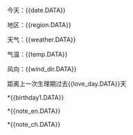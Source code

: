  今天：{{date.DATA}}

 地区：{{region.DATA}}

 天气：{{weather.DATA}}

 气温：{{temp.DATA}}

 风向：{{wind_dir.DATA}}

 距离上一次生理期过去{{love_day.DATA}}天

 *{{birthday1.DATA}}

 *{{note_en.DATA}} 

 *{{note_ch.DATA}}
